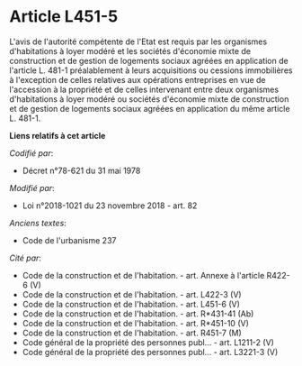 # Article L451-5

L'avis de l'autorité compétente de l'Etat est requis par les organismes d'habitations à loyer modéré et les sociétés
d'économie mixte de construction et de gestion de logements sociaux agréées en application de l'article L. 481-1
préalablement à leurs acquisitions ou cessions immobilières à l'exception de celles relatives aux opérations entreprises en
vue de l'accession à la propriété et de celles intervenant entre deux organismes d'habitations à loyer modéré ou sociétés
d'économie mixte de construction et de gestion de logements sociaux agréées en application du même article L. 481-1.

**Liens relatifs à cet article**

_Codifié par_:

  - Décret n°78-621 du 31 mai 1978

_Modifié par_:

  - Loi n°2018-1021 du 23 novembre 2018 - art. 82

_Anciens textes_:

  - Code de l'urbanisme 237

_Cité par_:

  - Code de la construction et de l'habitation. - art. Annexe à l'article R422-6 (V)
  - Code de la construction et de l'habitation. - art. L422-3 (V)
  - Code de la construction et de l'habitation. - art. L451-6 (V)
  - Code de la construction et de l'habitation. - art. R*431-41 (Ab)
  - Code de la construction et de l'habitation. - art. R*451-10 (V)
  - Code de la construction et de l'habitation. - art. R451-7 (M)
  - Code général de la propriété des personnes publ... - art. L1211-2 (V)
  - Code général de la propriété des personnes publ... - art. L3221-3 (V)
